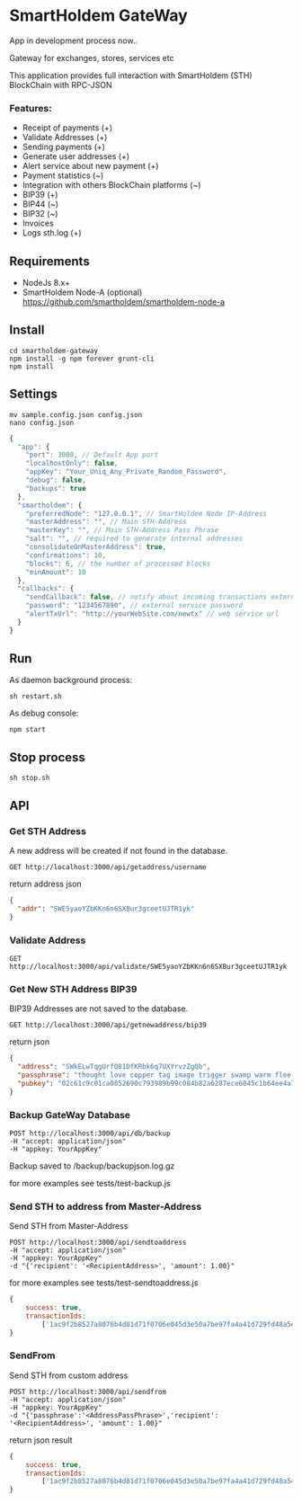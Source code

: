 # SmartHoldem GateWay

App in development process now..

Gateway for exchanges, stores, services etc

This application provides full interaction with SmartHoldem (STH) BlockChain with RPC-JSON

### Features:

- Receipt of payments (+)
- Validate Addresses (+)
- Sending payments (+)
- Generate user addresses (+)
- Alert service about new payment (+)
- Payment statistics (~)
- Integration with others BlockChain platforms (~)
- BIP39 (+)
- BIP44 (~)
- BIP32 (~)
- Invoices
- Logs sth.log (+)

## Requirements

- NodeJs 8.x+
- SmartHoldem Node-A (optional) https://github.com/smartholdem/smartholdem-node-a

## Install

```shell
cd smartholdem-gateway
npm install -g npm forever grunt-cli
npm install
````

## Settings

```shell
mv sample.config.json config.json
nano config.json
```


```javascript
{
  "app": {
    "port": 3000, // Default App port
    "localhostOnly": false,
    "appKey": "Your_Uniq_Any_Private_Random_Password",
    "debug": false,
    "backups": true
  },
  "smartholdem": {
    "preferredNode": "127.0.0.1", // SmartHoldem Node IP-Address
    "masterAddress": "", // Main STH-Address
    "masterKey": "", // Main STH-Address Pass Phrase
    "salt": "", // required to generate internal addresses
    "consolidateOnMasterAddress": true,
    "confirmations": 10,
    "blocks": 6, // the number of processed blocks
    "minAmount": 10
  },
  "callbacks": {
    "sendCallback": false, // notify about incoming transactions external service
    "password": "1234567890", // external service password
    "alertTxUrl": "http://yourWebSite.com/newtx" // web service url
  }
}
```

## Run

As daemon background process:

```shell
sh restart.sh
```

As debug console:

```shell
npm start
```

## Stop process

```shell
sh stop.sh
```

## API

### Get STH Address

A new address will be created if not found in the database.

```shell
GET http://localhost:3000/api/getaddress/username
```

return address json

```json
{
  "addr": "SWE5yaoYZbKKn6n6SXBur3gceetUJTR1yk"
}
```

### Validate Address

```shell
GET http://localhost:3000/api/validate/SWE5yaoYZbKKn6n6SXBur3gceetUJTR1yk
```

### Get New STH Address BIP39

BIP39 Addresses are not saved to the database.

```shell
GET http://localhost:3000/api/getnewaddress/bip39
```

return json

```json
{
  "address": "SWkELwTqgUrfQ81DfKRbk6q7UXYrvzZgQb",
  "passphrase": "thought love copper tag image trigger swamp warm flee crunch input direct",
  "pubkey": "02c61c9c01ca0852690c793989b99c084b82a6287ece6045c1b64ee4a7d4daac0d"
}
```

### Backup GateWay Database

```shell
POST http://localhost:3000/api/db/backup
-H "accept: application/json"
-H "appkey: YourAppKey"
```

Backup saved to /backup/backupjson.log.gz

for more examples see tests/test-backup.js

### Send STH to address from Master-Address

Send STH from Master-Address

```shell
POST http://localhost:3000/api/sendtoaddress
-H "accept: application/json"
-H "appkey: YourAppKey"
-d "{'recipient': '<RecipientAddress>', 'amount': 1.00}"
```

for more examples see tests/test-sendtoaddress.js

```javascript
{
    success: true,
    transactionIds:
        ['1ac9f2b8527a8076b4d81d71f0706e045d3e50a7be97fa4a41d729fd48a54831']
}
```

### SendFrom

Send STH from custom address

```shell
POST http://localhost:3000/api/sendfrom
-H "accept: application/json"
-H "appkey: YourAppKey"
-d "{'passphrase':'<AddressPassPhrase>','recipient': '<RecipientAddress>', 'amount': 1.00}"
```

return json result

```javascript
{
    success: true,
    transactionIds:
        ['1ac9f2b8527a8076b4d81d71f0706e045d3e50a7be97fa4a41d729fd48a54831']
}
```
